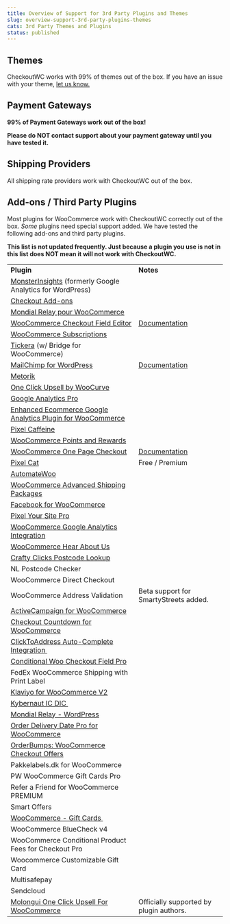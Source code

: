 ```yaml
---
title: Overview of Support for 3rd Party Plugins and Themes
slug: overview-support-3rd-party-plugins-themes
cats: 3rd Party Themes and Plugins
status: published
---
```



  <h2>
    Themes
  </h2>
  <p>
    CheckoutWC works with 99% of themes out of the box. If you have an issue with your theme, <a href="https://www.checkoutwc.com/support">let us know.</a>
  </p>
  <h2>
    Payment Gateways
  </h2>
  <p>
    <strong>99% of Payment Gateways work out of the box!&nbsp;</strong>
  </p>
  <p>
    <strong>Please do NOT contact&nbsp;support about your payment gateway until you have tested it.</strong>&nbsp;
  </p>
  <h2>
    Shipping Providers
  </h2>
  <p>
    All shipping rate providers work with CheckoutWC out of the box.
  </p>
  <h2>
    Add-ons / Third Party Plugins
  </h2>
  <p>
    Most plugins for WooCommerce work with CheckoutWC correctly out of the box. <em>Some</em> plugins need special support added. We have tested the following add-ons and third party plugins.&nbsp;
  </p>
  <p>
    <strong>This list is not updated frequently. Just because a plugin you use is not in this list does NOT mean it will not work with CheckoutWC.</strong>
  </p>
  <table>
    <tbody>
      <tr>
        <td>
          <strong>Plugin</strong>
        </td>
        <td>
          <strong>Notes</strong>
        </td>
      </tr>
      <tr>
        <td>
          <a href="https://www.monsterinsights.com" target="_blank" rel="noopener">MonsterInsights</a> (formerly Google Analytics for WordPress)
        </td>
        <td></td>
      </tr>
      <tr>
        <td>
          <a href="https://woocommerce.com/products/woocommerce-checkout-add-ons/" target="_blank" rel="noopener">Checkout Add-ons</a>
        </td>
        <td></td>
      </tr>
      <tr>
        <td>
          <a href="https://www.wcmultishipping.com/fr/mondial-relay-woocommerce/" target="_blank">Mondial Relay pour WooCommerce</a><br />
        </td>
        <td></td>
      </tr>
      <tr>
        <td>
          <a href="https://woocommerce.com/products/woocommerce-checkout-field-editor/" target="_blank">WooCommerce Checkout Field Editor</a><br />
        </td>
        <td>
          <a href="https://www.checkoutwc.com/documentation/how-to-add-a-custom-field">Documentation</a>
        </td>
      </tr>
      <tr>
        <td>
          <a href="https://woocommerce.com/products/woocommerce-subscriptions/" target="_blank" rel="noopener">WooCommerce Subscriptions</a>
        </td>
        <td></td>
      </tr>
      <tr>
        <td>
          <a href="https://www.tickera.com">Tickera</a> (w/ Bridge for WooCommerce)
        </td>
        <td></td>
      </tr>
      <tr>
        <td>
          <a href="https://wordpress.org/plugins/mailchimp-for-wp/">MailChimp for WordPress</a>
        </td>
        <td>
          <a href="https://www.checkoutwc.com/documentation/mailchimp-for-woocommerce">Documentation</a>
        </td>
      </tr>
      <tr>
        <td>
          <a href="https://metorik.com">Metorik</a>
        </td>
        <td></td>
      </tr>
      <tr>
        <td>
          <a href="https://buildwoofunnels.com/woocommerce-one-click-upsells-upstroke/">One Click Upsell by WooCurve</a>
        </td>
        <td></td>
      </tr>
      <tr>
        <td>
          <a href="https://woocommerce.com/products/woocommerce-google-analytics-pro/">Google Analytics Pro</a>
        </td>
        <td></td>
      </tr>
      <tr>
        <td>
          <a href="https://wordpress.org/plugins/enhanced-e-commerce-for-woocommerce-store/">Enhanced Ecommerce Google Analytics Plugin for WooCommerce</a>
        </td>
        <td></td>
      </tr>
      <tr>
        <td>
          <a href="https://wordpress.org/plugins/pixel-caffeine/">Pixel Caffeine</a>
        </td>
        <td></td>
      </tr>
      <tr>
        <td>
          <a href="https://woocommerce.com/products/woocommerce-points-and-rewards/">WooCommerce Points and Rewards</a>
        </td>
        <td></td>
      </tr>
      <tr>
        <td>
          <a href="https://woocommerce.com/products/woocommerce-one-page-checkout/">WooCommerce One Page Checkout</a>
        </td>
        <td>
          <a href="https://www.checkoutwc.com/documentation/how-to-enable-one-page-checkout/">Documentation</a>
        </td>
      </tr>
      <tr>
        <td>
          <a href="https://wordpress.org/plugins/facebook-conversion-pixel/">Pixel Cat</a>
        </td>
        <td>
          Free / Premium
        </td>
      </tr>
      <tr>
        <td>
          <a href="https://automatewoo.com">AutomateWoo</a>
        </td>
        <td></td>
      </tr>
      <tr>
        <td>
          <a href="https://woocommerce.com/products/woocommerce-advanced-shipping-packages/">WooCommerce Advanced Shipping Packages</a>
        </td>
        <td></td>
      </tr>
      <tr>
        <td>
          <a href="https://woocommerce.com/products/facebook/">Facebook for WooCommerce</a>
        </td>
        <td></td>
      </tr>
      <tr>
        <td>
          <a href="https://www.pixelyoursite.com/">Pixel Your Site Pro</a>
        </td>
        <td></td>
      </tr>
      <tr>
        <td>
          <a href="https://wordpress.org/plugins/woocommerce-google-analytics-integration/">WooCommerce Google Analytics Integration</a>
        </td>
        <td></td>
      </tr>
      <tr>
        <td>
          <a href="https://wordpress.org/plugins/woocommerce-hear-about-us/">WooCommerce Hear About Us</a>
        </td>
        <td></td>
      </tr>
      <tr>
        <td>
          <a href="https://wordpress.org/plugins/crafty-clicks-postcode-lookup/">Crafty Clicks Postcode Lookup</a>
        </td>
        <td></td>
      </tr>
      <tr>
        <td>
          NL Postcode Checker
        </td>
        <td></td>
      </tr>
      <tr>
        <td>
          WooCommerce Direct Checkout<br />
        </td>
        <td></td>
      </tr>
      <tr>
        <td>
          WooCommerce Address Validation
        </td>
        <td>
          Beta support for SmartyStreets added.
        </td>
      </tr>
      <tr>
        <td>
          <a href="https://wordpress.org/plugins/activecampaign-for-woocommerce/" target="_blank">ActiveCampaign for WooCommerce</a><br />
        </td>
        <td></td>
      </tr>
      <tr>
        <td>
          <a href="https://wordpress.org/plugins/checkout-countdown-for-woocommerce/" target="_blank">Checkout Countdown for WooCommerce</a>
        </td>
        <td></td>
      </tr>
      <tr>
        <td>
          <a href="https://wordpress.org/plugins/clicktoaddress-auto-complete/" target="_blank">ClickToAddress Auto-Complete Integration&nbsp;</a>
        </td>
        <td></td>
      </tr>
      <tr>
        <td>
          <a href="https://conditionalcheckoutfields.com/">Conditional Woo Checkout Field Pro</a><br />
        </td>
        <td></td>
      </tr>
      <tr>
        <td>
          FedEx WooCommerce Shipping with Print Label
        </td>
        <td></td>
      </tr>
      <tr>
        <td>
          <a href="http://wordpress.org/extend/plugins/woocommerce-klaviyo/" target="_blank">Klaviyo for WooCommerce V2</a>
        </td>
        <td></td>
      </tr>
      <tr>
        <td>
          <a href="https://wordpress.org/plugins/woolab-ic-dic/" target="_blank">Kybernaut IC DIC&nbsp;</a>
        </td>
        <td></td>
      </tr>
      <tr>
        <td>
          <a href="https://mondialrelay-wp.com/" target="_blank">Mondial Relay - WordPress</a>
        </td>
        <td></td>
      </tr>
      <tr>
        <td>
          <a href="https://wordpress.org/plugins/order-delivery-date-for-woocommerce/" target="_blank">Order Delivery Date Pro for WooCommerce</a>
        </td>
        <td></td>
      </tr>
      <tr>
        <td>
          <a href="https://buildwoofunnels.com/" target="_blank">OrderBumps: WooCommerce Checkout Offers</a>
        </td>
        <td></td>
      </tr>
      <tr>
        <td>
          Pakkelabels.dk for WooCommerce
        </td>
        <td></td>
      </tr>
      <tr>
        <td>
          PW WooCommerce Gift Cards Pro
        </td>
        <td></td>
      </tr>
      <tr>
        <td>
          Refer a Friend for WooCommerce PREMIUM
        </td>
        <td></td>
      </tr>
      <tr>
        <td>
          Smart Offers
        </td>
        <td></td>
      </tr>
      <tr>
        <td>
          <a href="http://wp-ronin.com/" target="_blank">WooCommerce - Gift Cards&nbsp;</a>
        </td>
        <td></td>
      </tr>
      <tr>
        <td>
          WooCommerce BlueCheck v4
        </td>
        <td></td>
      </tr>
      <tr>
        <td>
          WooCommerce Conditional Product Fees for Checkout Pro
        </td>
        <td></td>
      </tr>
      <tr>
        <td>
          Woocommerce Customizable Gift Card<br />
        </td>
        <td></td>
      </tr>
      <tr>
        <td>
          Multisafepay<br />
        </td>
        <td></td>
      </tr>
      <tr>
        <td>
          Sendcloud<br />
        </td>
        <td></td>
      </tr>
      <tr>
        <td>
          <a href="https://wordpress.org/plugins/molongui-bump-offer/" target="_blank">Molongui One Click Upsell For WooCommerce</a><br />
        </td>
        <td>
          Officially supported by plugin authors.
        </td>
      </tr>
    </tbody>
  </table>
